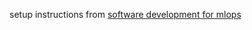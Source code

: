 


setup instructions from 
[software development for mlops](https://github.com/FourthBrain/software-dev-for-mlops-101)


